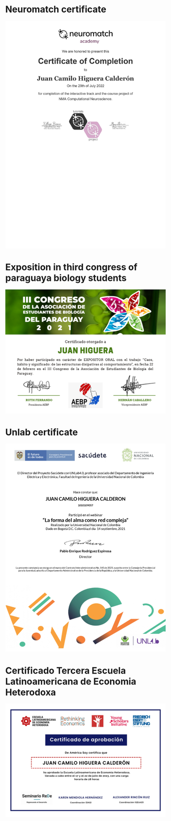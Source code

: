 # Neuromatch certificate

![image](https://github.com/JuanHigueraC/Certificates-/blob/477e35c52ad1ed3030ff3353462daec799d922c5/Neuromatch_Certificate_page-0001.jpg)

# Exposition in third congress of paraguaya biology students
![image](https://github.com/JuanHigueraC/Certificates-/blob/477e35c52ad1ed3030ff3353462daec799d922c5/Oral%20exposition%20certificate%20congress%20Juan%20Higuera_page-0001.jpg)

# Unlab certificate

![image](https://github.com/JuanHigueraC/Certificates-/blob/477e35c52ad1ed3030ff3353462daec799d922c5/La%20forma%20del%20alma%20como%20red%20compleja%20JUAN%20CAMILO%20HIGUERA%20CALDERON_page-0001.jpg)

# Certificado Tercera Escuela Latinoamericana de Economia Heterodoxa

![image](https://github.com/JuanHigueraC/Certificates-/blob/884223d2227ce6ff5fed99c21fb041fd317aa825/JUAN_ELEH2023.jpeg)
